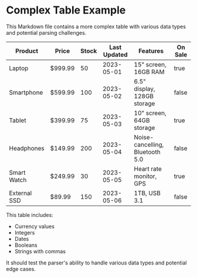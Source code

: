 # Complex Table Example

This Markdown file contains a more complex table with various data types and potential parsing challenges.

| Product | Price | Stock | Last Updated | Features | On Sale |
|---------|-------|-------|--------------|----------|--------|
| Laptop | $999.99 | 50 | 2023-05-01 | 15" screen, 16GB RAM | true |
| Smartphone | $599.99 | 100 | 2023-05-02 | 6.5" display, 128GB storage | false |
| Tablet | $399.99 | 75 | 2023-05-03 | 10" screen, 64GB storage | true |
| Headphones | $149.99 | 200 | 2023-05-04 | Noise-cancelling, Bluetooth 5.0 | false |
| Smart Watch | $249.99 | 30 | 2023-05-05 | Heart rate monitor, GPS | true |
| External SSD | $89.99 | 150 | 2023-05-06 | 1TB, USB 3.1 | false |

This table includes:
- Currency values
- Integers
- Dates
- Booleans
- Strings with commas

It should test the parser's ability to handle various data types and potential edge cases.